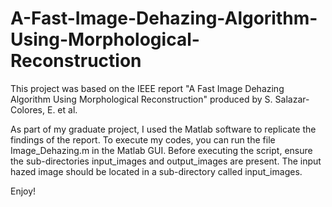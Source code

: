 # A-Fast-Image-Dehazing-Algorithm-Using-Morphological-Reconstruction
This project was based on the IEEE report "A Fast Image Dehazing Algorithm Using Morphological Reconstruction" produced by S. Salazar-Colores, E. et al.

As part of my graduate project, I used the Matlab software to replicate the findings of the report.
To execute my codes, you can run the file Image_Dehazing.m in the Matlab GUI.
Before executing the script, ensure the sub-directories input_images and output_images are present.
The input hazed image should be located in a sub-directory called input_images.

Enjoy!
